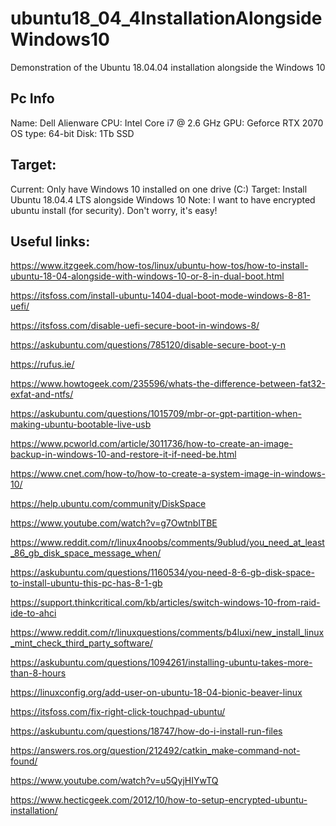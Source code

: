 # ubuntu18_04_4InstallationAlongsideWindows10
Demonstration of the Ubuntu 18.04.04 installation alongside the Windows 10

## Pc Info
Name: Dell Alienware
CPU:  Intel Core i7 @ 2.6 GHz
GPU:  Geforce RTX 2070
OS type: 64-bit
Disk: 1Tb SSD

## Target:
Current: Only have Windows 10 installed on one drive (C:)
Target:  Install Ubuntu 18.04.4 LTS alongside Windows 10
Note:    I want to have encrypted ubuntu install (for security). Don't worry, it's easy!


## Useful links:
https://www.itzgeek.com/how-tos/linux/ubuntu-how-tos/how-to-install-ubuntu-18-04-alongside-with-windows-10-or-8-in-dual-boot.html

https://itsfoss.com/install-ubuntu-1404-dual-boot-mode-windows-8-81-uefi/

https://itsfoss.com/disable-uefi-secure-boot-in-windows-8/

https://askubuntu.com/questions/785120/disable-secure-boot-y-n

https://rufus.ie/

https://www.howtogeek.com/235596/whats-the-difference-between-fat32-exfat-and-ntfs/

https://askubuntu.com/questions/1015709/mbr-or-gpt-partition-when-making-ubuntu-bootable-live-usb

https://www.pcworld.com/article/3011736/how-to-create-an-image-backup-in-windows-10-and-restore-it-if-need-be.html

https://www.cnet.com/how-to/how-to-create-a-system-image-in-windows-10/

https://help.ubuntu.com/community/DiskSpace

https://www.youtube.com/watch?v=g7OwtnbITBE

https://www.reddit.com/r/linux4noobs/comments/9ublud/you_need_at_least_86_gb_disk_space_message_when/

https://askubuntu.com/questions/1160534/you-need-8-6-gb-disk-space-to-install-ubuntu-this-pc-has-8-1-gb

https://support.thinkcritical.com/kb/articles/switch-windows-10-from-raid-ide-to-ahci

https://www.reddit.com/r/linuxquestions/comments/b4luxi/new_install_linux_mint_check_third_party_software/

https://askubuntu.com/questions/1094261/installing-ubuntu-takes-more-than-8-hours

https://linuxconfig.org/add-user-on-ubuntu-18-04-bionic-beaver-linux

https://itsfoss.com/fix-right-click-touchpad-ubuntu/

https://askubuntu.com/questions/18747/how-do-i-install-run-files

https://answers.ros.org/question/212492/catkin_make-command-not-found/



https://www.youtube.com/watch?v=u5QyjHIYwTQ

https://www.hecticgeek.com/2012/10/how-to-setup-encrypted-ubuntu-installation/



